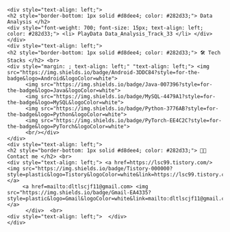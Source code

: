     <div style="text-align: left;"> 
    <h2 style="border-bottom: 1px solid #d8dee4; color: #282d33;"> Data Analysis </h2>  
    <div style="font-weight: 700; font-size: 15px; text-align: left; color: #282d33;"> <li> PlayData Data_Analysis_Track_33 </li> </div> 
    </div>
    <div style="text-align: left;">
    <h2 style="border-bottom: 1px solid #d8dee4; color: #282d33;"> 🛠️ Tech Stacks </h2> <br> 
    <div style="margin: ; text-align: left;" "text-align: left;"> <img src="https://img.shields.io/badge/Android-3DDC84?style=for-the-badge&logo=Android&logoColor=white">
          <img src="https://img.shields.io/badge/Java-007396?style=for-the-badge&logo=Java&logoColor=white">
          <img src="https://img.shields.io/badge/MySQL-4479A1?style=for-the-badge&logo=MySQL&logoColor=white">
          <img src="https://img.shields.io/badge/Python-3776AB?style=for-the-badge&logo=Python&logoColor=white">
          <img src="https://img.shields.io/badge/PyTorch-EE4C2C?style=for-the-badge&logo=PyTorch&logoColor=white">
          <br/></div>
    </div>
    <div style="text-align: left;">
    <h2 style="border-bottom: 1px solid #d8dee4; color: #282d33;"> 🧑‍💻 Contact me </h2> <br> 
    <div style="text-align: left;"> <a href=https://lsc99.tistory.com/> <img src="https://img.shields.io/badge/Tistory-000000?style=plastic&logo=Tistory&logoColor=white&link=https://lsc99.tistory.com/"> </a>
         <a href=mailto:dltlscjf11@gmail.com> <img src="https://img.shields.io/badge/Gmail-EA4335?style=plastic&logo=Gmail&logoColor=white&link=mailto:dltlscjf11@gmail.com"> </a>
          </div>  <br> 
    <div style="text-align: left;">  </div> 
    </div>

